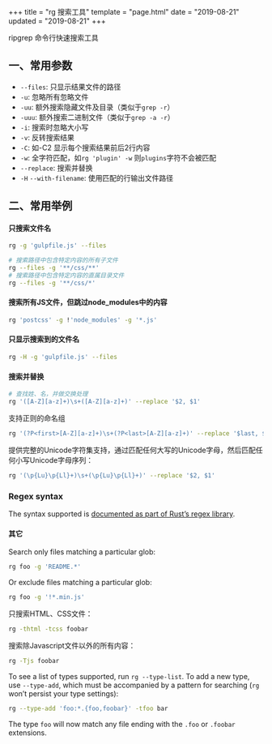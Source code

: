 +++
title = "rg 搜索工具"
template = "page.html"
date = "2019-08-21"
updated = "2019-08-21"
+++


ripgrep 命令行快速搜索工具

## 一、常用参数

- `--files`: 只显示结果文件的路径
- `-u`: 忽略所有忽略文件
- `-uu`: 额外搜索隐藏文件及目录（类似于`grep -r`）
- `-uuu`: 额外搜索二进制文件（类似于`grep -a -r`）
- `-i`: 搜索时忽略大小写
- `-v`: 反转搜索结果
- `-C`: 如-C2 显示每个搜索结果前后2行内容
- `-w`: 全字符匹配，如`rg 'plugin' -w` 则`plugins`字符不会被匹配
- `--replace`: 搜索并替换
- `-H` `--with-filename`: 使用匹配的行输出文件路径

## 二、常用举例



#### 只搜索文件名

```sh
rg -g 'gulpfile.js' --files

# 搜索路径中包含特定内容的所有子文件
rg --files -g '**/css/**' 
# 搜索路径中包含特定内容的直属目录文件
rg --files -g '**/css/*'
```

#### 搜索所有JS文件，但跳过node_modules中的内容

```sh
rg 'postcss' -g !'node_modules' -g '*.js'
```

#### 只显示搜索到的文件名

```sh
rg -H -g 'gulpfile.js' --files
```

#### 搜索并替换


```sh
# 查找姓、名，并做交换处理
rg '([A-Z][a-z]+)\s+([A-Z][a-z]+)' --replace '$2, $1'
```

支持正则的命名组

```sh
rg '(?P<first>[A-Z][a-z]+)\s+(?P<last>[A-Z][a-z]+)' --replace '$last, $first'
```

提供完整的Unicode字符集支持，通过匹配任何大写的Unicode字母，然后匹配任何小写Unicode字母序列：

```sh
rg '(\p{Lu}\p{Ll}+)\s+(\p{Lu}\p{Ll}+)' --replace '$2, $1'
```

### Regex syntax

The syntax supported is [documented as part of Rust’s regex library](https://doc.rust-lang.org/regex/regex/index.html#syntax).

#### 其它

Search only files matching a particular glob:

```sh
rg foo -g 'README.*'
```

Or exclude files matching a particular glob:

```sh
rg foo -g '!*.min.js'
```

只搜索HTML、CSS文件：
```sh
rg -thtml -tcss foobar
```

搜索除Javascript文件以外的所有内容：
```sh
rg -Tjs foobar
```

To see a list of types supported, run `rg --type-list`. To add a new type, use `--type-add`, which must be accompanied by a pattern for searching (`rg` won’t persist your type settings):

```sh
rg --type-add 'foo:*.{foo,foobar}' -tfoo bar
```

The type `foo` will now match any file ending with the `.foo` or `.foobar` extensions.
